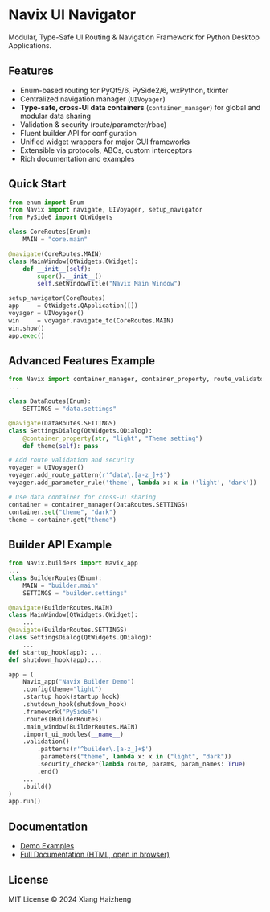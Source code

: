 # Navix UI Navigator

Modular, Type-Safe UI Routing & Navigation Framework for Python Desktop Applications.

## Features

- Enum-based routing for PyQt5/6, PySide2/6, wxPython, tkinter
- Centralized navigation manager (`UIVoyager`)
- **Type-safe, cross-UI data containers** (`container_manager`) for global and modular data sharing
- Validation & security (route/parameter/rbac)
- Fluent builder API for configuration
- Unified widget wrappers for major GUI frameworks
- Extensible via protocols, ABCs, custom interceptors
- Rich documentation and examples

## Quick Start

```python
from enum import Enum
from Navix import navigate, UIVoyager, setup_navigator
from PySide6 import QtWidgets

class CoreRoutes(Enum):
    MAIN = "core.main"

@navigate(CoreRoutes.MAIN)
class MainWindow(QtWidgets.QWidget):
    def __init__(self):
        super().__init__()
        self.setWindowTitle("Navix Main Window")

setup_navigator(CoreRoutes)
app     = QtWidgets.QApplication([])
voyager = UIVoyager()
win     = voyager.navigate_to(CoreRoutes.MAIN)
win.show()
app.exec()
```

## Advanced Features Example

```python
from Navix import container_manager, container_property, route_validator, UIVoyager, navigate
...

class DataRoutes(Enum):
    SETTINGS = "data.settings"

@navigate(DataRoutes.SETTINGS)
class SettingsDialog(QtWidgets.QDialog):
    @container_property(str, "light", "Theme setting")
    def theme(self): pass

# Add route validation and security
voyager = UIVoyager()
voyager.add_route_pattern(r'^data\.[a-z_]+$')
voyager.add_parameter_rule('theme', lambda x: x in ('light', 'dark'))

# Use data container for cross-UI sharing
container = container_manager(DataRoutes.SETTINGS)
container.set("theme", "dark")
theme = container.get("theme")
```

## Builder API Example

```python
from Navix.builders import Navix_app
...
class BuilderRoutes(Enum):
    MAIN = "builder.main"
    SETTINGS = "builder.settings"

@navigate(BuilderRoutes.MAIN)
class MainWindow(QtWidgets.QWidget):
    ...
@navigate(BuilderRoutes.SETTINGS)
class SettingsDialog(QtWidgets.QDialog):
    ...
def startup_hook(app): ...
def shutdown_hook(app):...

app = (
    Navix_app("Navix Builder Demo")
    .config(theme="light")
    .startup_hook(startup_hook)
    .shutdown_hook(shutdown_hook)
    .framework("PySide6")
    .routes(BuilderRoutes)
    .main_window(BuilderRoutes.MAIN)
    .import_ui_modules(__name__)
    .validation()
        .patterns(r'^builder\.[a-z_]+$')
        .parameters("theme", lambda x: x in ("light", "dark"))
        .security_checker(lambda route, params, param_names: True)
        .end()
    ...
    .build()
)
app.run()
```

## Documentation
- [Demo Examples](demo/)
- [Full Documentation (HTML, open in browser)](docs/navix_full_documentation.html)

## License

MIT License © 2024 Xiang Haizheng
